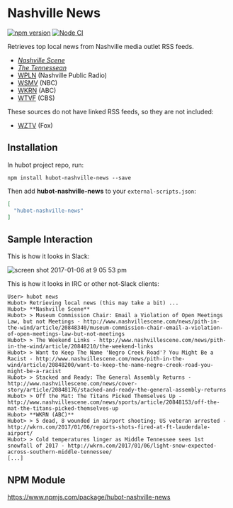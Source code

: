 # Nashville News

[![npm version](https://badge.fury.io/js/hubot-nashville-news.svg)](http://badge.fury.io/js/hubot-nashville-news) [![Node CI](https://github.com/stephenyeargin/hubot-nashville-news/actions/workflows/nodejs.yml/badge.svg)](https://github.com/stephenyeargin/hubot-nashville-news/actions/workflows/nodejs.yml)

Retrieves top local news from Nashville media outlet RSS feeds.

- [_Nashville Scene_](http://nashvillescene.com/)
- [_The Tennessean_](http://tennessean.com/)
- [WPLN](http://nashvillepublicradio.org/) (Nashville Public Radio)
- [WSMV](http://www.wsmv.com/) (NBC)
- [WKRN](http://wkrn.com/) (ABC)
- [WTVF](http://www.newschannel5.com/) (CBS)

These sources do not have linked RSS feeds, so they are not included:

- [WZTV](http://fox17.com/) (Fox)

## Installation

In hubot project repo, run:

`npm install hubot-nashville-news --save`

Then add **hubot-nashville-news** to your `external-scripts.json`:

```json
[
  "hubot-nashville-news"
]
```

## Sample Interaction

This is how it looks in Slack:

![screen shot 2017-01-06 at 9 05 53 pm](https://cloud.githubusercontent.com/assets/80459/21738942/fef876ae-d453-11e6-97d0-4cd1156414b7.png)

This is how it looks in IRC or other not-Slack clients:

```
User> hubot news
Hubot> Retrieving local news (this may take a bit) ...
Hubot> **Nashville Scene**
Hubot> > Museum Commission Chair: Email a Violation of Open Meetings Law, but not Meetings - http://www.nashvillescene.com/news/pith-in-the-wind/article/20848340/museum-commission-chair-email-a-violation-of-open-meetings-law-but-not-meetings
Hubot> > The Weekend Links - http://www.nashvillescene.com/news/pith-in-the-wind/article/20848210/the-weekend-links
Hubot> > Want to Keep The Name 'Negro Creek Road'? You Might Be a Racist - http://www.nashvillescene.com/news/pith-in-the-wind/article/20848200/want-to-keep-the-name-negro-creek-road-you-might-be-a-racist
Hubot> > Stacked and Ready: The General Assembly Returns - http://www.nashvillescene.com/news/cover-story/article/20848176/stacked-and-ready-the-general-assembly-returns
Hubot> > Off the Mat: The Titans Picked Themselves Up - http://www.nashvillescene.com/news/sports/article/20848153/off-the-mat-the-titans-picked-themselves-up
Hubot> **WKRN (ABC)**
Hubot> > 5 dead, 8 wounded in airport shooting; US veteran arrested - http://wkrn.com/2017/01/06/reports-shots-fired-at-ft-lauderdale-airport/
Hubot> > Cold temperatures linger as Middle Tennessee sees 1st snowfall of 2017 - http://wkrn.com/2017/01/06/light-snow-expected-across-southern-middle-tennessee/
[...]
```

## NPM Module

https://www.npmjs.com/package/hubot-nashville-news

